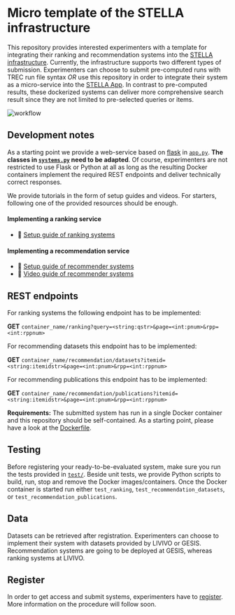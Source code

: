 # Micro template of the STELLA infrastructure

This repository provides interested experimenters with a template for integrating their ranking and recommendation systems into the [STELLA infrastructure](https://stella-project.org/). 
Currently, the infrastructure supports two different types of submission. 
Experimenters can choose to submit pre-computed runs with TREC run file syntax *OR* use this repository in order to integrate their system as a micro-service into the [STELLA App](https://github.com/stella-project/stella-app).
In contrast to pre-computed results, these dockerized systems can deliver more comprehensive search result since they are not limited to pre-selected queries or items.

![workflow](./doc/STELLA_participate_ani.gif)

## Development notes

As a starting point we provide a web-service based on [flask](https://palletsprojects.com/p/flask/) in [`app.py`](./app.py). **The classes in [`systems.py`](./systems.py) need to be adapted**.
Of course, experimenters are not restricted to use Flask or Python at all as long as the resulting Docker containers implement the required REST endpoints and deliver technically correct responses.

We provide tutorials in the form of setup guides and videos. For starters, following one of the provided resources should be enough.

#### Implementing a ranking service
- :memo: [Setup guide of ranking systems](./doc/rank/README.md)

#### Implementing a recommendation service
- :memo: [Setup guide of recommender systems](./doc/rec/README.md)
- :movie_camera: [Video guide of recommender systems](https://drive.google.com/file/d/1_Zuw7cxeVP-vDoLUknm96nJI28AP-tnR/view)

## REST endpoints

For ranking systems the following endpoint has to be implemented:

**GET** `container_name/ranking?query=<string:qstr>&page=<int:pnum>&rpp=<int:rppnum>`

For recommending datasets this endpoint has to be implemented:

**GET** `container_name/recommendation/datasets?itemid=<string:itemidstr>&page=<int:pnum>&rpp=<int:rppnum>`  

For recommending publications this endpoint has to be implemented:

**GET** `container_name/recommendation/publications?itemid=<string:itemidstr>&page=<int:pnum>&rpp=<int:rppnum>`

**Requirements:** The submitted system has run in a single Docker container and this repository should be self-contained. As a starting point, please have a look at the [Dockerfile](./Dockerfile). 

## Testing

Before registering your ready-to-be-evaluated system, make sure you run the tests provided in [`test/`](./test).
Beside unit tests, we provide Python scripts to build, run, stop and remove the Docker images/containers.
Once the Docker container is started run either `test_ranking`, `test_recommendation_datasets`, or `test_recommendation_publications`.

## Data

Datasets can be retrieved after registration. Experimenters can choose to implement their system with datasets provided by LIVIVO or GESIS.
Recommendation systems are going to be deployed at GESIS, whereas ranking systems at LIVIVO.

## Register

In order to get access and submit systems, experimenters have to [register](https://stella-project.org/). More information on the procedure will follow soon.
